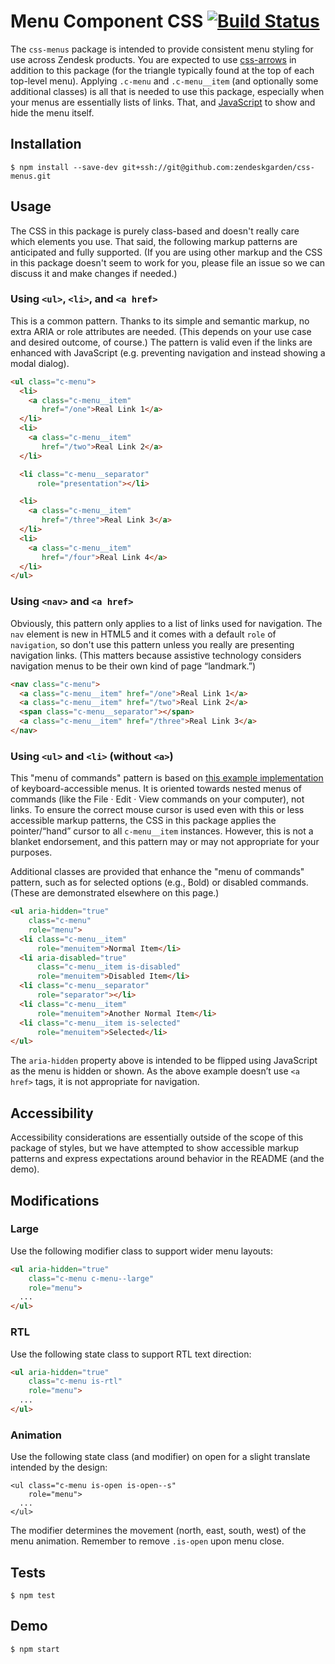 # Menu Component CSS [![Build Status](https://travis-ci.com/zendeskgarden/css-menus.svg?token=dDt9s6smCMgz269xNbpz)](https://travis-ci.com/zendeskgarden/css-menus)

The `css-menus` package is intended to provide consistent menu styling
for use across Zendesk products. You are expected to use
[css-arrows](http://zendeskgarden.github.io/css-arrows/)
in addition to this package (for the triangle typically found at the top
of each top-level menu). Applying `.c-menu` and `.c-menu__item` (and
optionally some additional classes) is all that is needed to use this
package, especially when your menus are essentially lists of links.
That, and
[JavaScript](https://zendeskgarden.github.io/react-components/#!/Menu)
to show and hide the menu itself.

## Installation

    $ npm install --save-dev git+ssh://git@github.com:zendeskgarden/css-menus.git

## Usage

The CSS in this package is purely class-based and doesn't really care
which elements you use. That said, the following markup patterns are
anticipated and fully supported. (If you are using other markup and the
CSS in this package doesn't seem to work for you, please file an issue
so we can discuss it and make changes if needed.)

### Using `<ul>`, `<li>`, and `<a href>`

This is a common pattern. Thanks to its simple and semantic markup, no
extra ARIA or role attributes are needed. (This depends on your use case
and desired outcome, of course.) The pattern is valid even if the links
are enhanced with JavaScript (e.g. preventing navigation and instead
showing a modal dialog).

```html
<ul class="c-menu">
  <li>
    <a class="c-menu__item"
       href="/one">Real Link 1</a>
  </li>
  <li>
    <a class="c-menu__item"
       href="/two">Real Link 2</a>
  </li>

  <li class="c-menu__separator"
      role="presentation"></li>

  <li>
    <a class="c-menu__item"
       href="/three">Real Link 3</a>
  </li>
  <li>
    <a class="c-menu__item"
       href="/four">Real Link 4</a>
  </li>
</ul>
```

### Using `<nav>` and `<a href>`

Obviously, this pattern only applies to a list of links used for
navigation. The `nav` element is new in HTML5 and it comes with a
default `role` of `navigation`, so don't use this pattern unless you
really are presenting navigation links. (This matters because assistive
technology considers navigation menus to be their own kind of page
“landmark.”)

```html
<nav class="c-menu">
  <a class="c-menu__item" href="/one">Real Link 1</a>
  <a class="c-menu__item" href="/two">Real Link 2</a>
  <span class="c-menu__separator"></span>
  <a class="c-menu__item" href="/three">Real Link 3</a>
</nav>
```

### Using `<ul>` and `<li>` (without `<a>`)

This "menu of commands" pattern is based on [this example
implementation](http://oaa-accessibility.org/examplep/menubar1/)
of keyboard-accessible menus. It is oriented towards nested menus of
commands (like the File · Edit · View commands on your computer), not
links. To ensure the correct mouse cursor is used even with this or less
accessible markup patterns, the CSS in this package applies the
pointer/“hand” cursor to all `c-menu__item` instances. However, this is
not a blanket endorsement, and this pattern may or may not appropriate
for your purposes.

Additional classes are provided that enhance the "menu of commands"
pattern, such as for selected options (e.g., Bold) or disabled commands.
(These are demonstrated elsewhere on this page.)

```html
<ul aria-hidden="true"
    class="c-menu"
    role="menu">
  <li class="c-menu__item"
      role="menuitem">Normal Item</li>
  <li aria-disabled="true"
      class="c-menu__item is-disabled"
      role="menuitem">Disabled Item</li>
  <li class="c-menu__separator"
      role="separator"></li>
  <li class="c-menu__item"
      role="menuitem">Another Normal Item</li>
  <li class="c-menu__item is-selected"
      role="menuitem">Selected</li>
</ul>
```

The `aria-hidden` property above is intended to be flipped using
JavaScript as the menu is hidden or shown. As the above example doesn’t
use `<a href>` tags, it is not appropriate for navigation.

## Accessibility

Accessibility considerations are essentially outside of the scope of
this package of styles, but we have attempted to show accessible markup
patterns and express expectations around behavior in the README (and the
demo).

## Modifications

### Large

Use the following modifier class to support wider menu layouts:

```html
<ul aria-hidden="true"
    class="c-menu c-menu--large"
    role="menu">
  ...
</ul>
```

### RTL

Use the following state class to support RTL text direction:

```html
<ul aria-hidden="true"
    class="c-menu is-rtl"
    role="menu">
  ...
</ul>
```

### Animation

Use the following state class (and modifier) on open for a slight
translate intended by the design:

```
<ul class="c-menu is-open is-open--s"
    role="menu">
  ...
</ul>
```

The modifier determines the movement (north, east, south, west) of the
menu animation. Remember to remove `.is-open` upon menu close.

## Tests

    $ npm test

## Demo

    $ npm start
